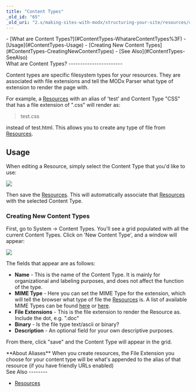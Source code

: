 ```yaml
---
title: "Content Types"
_old_id: "65"
_old_uri: "2.x/making-sites-with-modx/structuring-your-site/resources/content-types"
---
```


<div>- [What are Content Types?](#ContentTypes-WhatareContentTypes%3F)
- [Usage](#ContentTypes-Usage)
  - [Creating New Content Types](#ContentTypes-CreatingNewContentTypes)
- [See Also](#ContentTypes-SeeAlso)

</div>What are Content Types?
-----------------------

Content types are specific filesystem types for your resources. They are associated with file extensions and tell the MODx Parser what type of extension to render the page with.

For example, a [Resources](/revolution/2.x/making-sites-with-modx/structuring-your-site/resources "Resources") with an alias of 'test' and Content Type "CSS" that has a file extension of ".css" will render as:

> test.css

instead of test.html. This allows you to create any type of file from [Resources](/revolution/2.x/making-sites-with-modx/structuring-your-site/resources "Resources").

Usage
-----

When editing a Resource, simply select the Content Type that you'd like to use:

![](/download/attachments/18678068/content-type1.png?version=1&modificationDate=1268852969000)

Then save the [Resources](/revolution/2.x/making-sites-with-modx/structuring-your-site/resources "Resources"). This will automatically associate that [Resources](/revolution/2.x/making-sites-with-modx/structuring-your-site/resources "Resources") with the selected Content Type.

### Creating New Content Types

First, go to System -> Content Types. You'll see a grid populated with all the current Content Types. Click on 'New Content Type', and a window will appear:

![](/download/attachments/18678068/content-type-new1.png?version=1&modificationDate=1268852967000)

The fields that appear are as follows:

- **Name** - This is the name of the Content Type. It is mainly for organizational and labeling purposes, and does not affect the function of the type.
- **MIME Type** - Here you can set the MIME Type for the extension, which will tell the browser what type of file the [Resources](/revolution/2.x/making-sites-with-modx/structuring-your-site/resources "Resources") is. A list of available MIME Types can be found [here](http://www.iana.org/assignments/media-types/) or [here](http://www.feedforall.com/mime-types.htm).
- **File Extensions** - This is the file extension to render the Resource as. Include the dot, e.g. ".doc"
- **Binary** - Is the file type text/ascii or binary?
- **Description** - An optional field for your own descriptive purposes.

From there, click "save" and the Content Type will appear in the grid.

<div class="tip">**About Aliases**  
When you create resources, the File Extension you choose for your content type will be what's appended to the alias of that resource (if you have friendly URLs enabled)</div>See Also
--------

- [Resources](/revolution/2.x/making-sites-with-modx/structuring-your-site/resources "Resources")